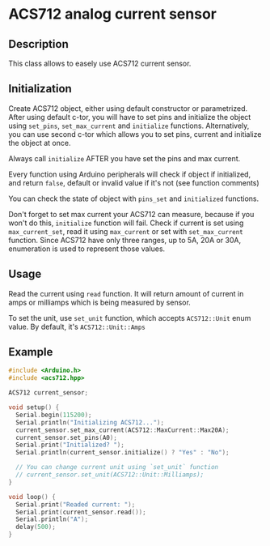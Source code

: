 # ACS712 analog current sensor

## Description
This class allows to easely use ACS712 current sensor.
    
## Initialization

Create ACS712 object, either using default constructor or parametrized.
After using default c-tor, you will have to set pins and initialize the object
using `set_pins`, `set_max_current` and `initialize` functions.
Alternatively, you can use second c-tor which allows you to set pins, current and 
initialize the object at once.

Always call `initialize` AFTER you have set the pins and max current.

Every function using Arduino peripherals will check if object if initialized,
and return `false`, default or invalid value if it's not (see function comments)

You can check the state of object with `pins_set` and `initialized`
functions.

Don't forget to set max current your ACS712 can measure, because if you
won't do this, `initialize` function will fail. Check if current is set using
`max_current_set`, read it using `max_current` or set with `set_max_current`
function. Since ACS712 have only three ranges, up to 5A, 20A or 30A, enumeration
is used to represent those values.

## Usage

Read the current using `read` function. It will return amount of current in
amps or milliamps which is being measured by sensor.

To set the unit, use `set_unit` function, which accepts `ACS712::Unit` enum value.
By default, it's `ACS712::Unit::Amps`

## Example

```cpp
#include <Arduino.h>
#include <acs712.hpp>

ACS712 current_sensor;

void setup() {
  Serial.begin(115200);
  Serial.println("Initializing ACS712...");
  current_sensor.set_max_current(ACS712::MaxCurrent::Max20A);
  current_sensor.set_pins(A0);
  Serial.print("Initialized? ");
  Serial.println(current_sensor.initialize() ? "Yes" : "No");

  // You can change current unit using `set_unit` function
  // current_sensor.set_unit(ACS712::Unit::Milliamps);
}

void loop() {
  Serial.print("Readed current: ");
  Serial.print(current_sensor.read());
  Serial.println("A");
  delay(500);
}
```